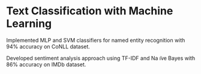# Text Classification with Machine Learning

Implemented MLP and SVM classifiers for named entity recognition with 94% accuracy on CoNLL dataset.

Developed sentiment analysis approach using TF-IDF and Na ̈ıve Bayes with 86% accuracy on IMDb dataset.
